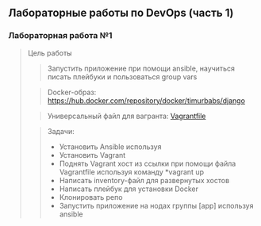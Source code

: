 ## Лабораторные работы по DevOps (часть 1)

### Лабораторная работа №1


> Цель работы
>> Запустить приложение при помощи ansible, научиться писать плейбуки и пользоваться group vars
> 
>> Docker-образ: https://hub.docker.com/repository/docker/timurbabs/django
> 
>> Универсальный файл для вагранта: [Vagrantfile](https://drive.google.com/file/d/1Q5deuz9kcm9VeXDiX44iuHZZSp66VuAY/view)
> 
>> Задачи:
>> * Установить Ansible используя
>> * Установить Vagrant 
>> * Поднять Vagrant хост из ссылки при помощи файла Vagrantfile используя команду *vagrant up
>> * Написать inventory-файл для развернутых хостов
>> * Написать плейбук для установки Docker
>> * Клонировать репо
>> * Запустить приложение на нодах группы [app] используя ansible


